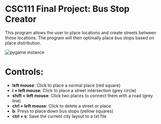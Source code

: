 # CSC111 Final Project: Bus Stop Creator

This program allows the user to place locations and create streets between those locations. The program will then optimally place bus stops based on place distribution.

![pygame instance](https://cdn.discordapp.com/attachments/826652431286534147/829797476373364796/unknown.png)
# Controls:
- **left mouse**: Click to place a normal place (red square)
- **i + left mouse**: Click to place a street intersection (grey circle)
- **shift + left mouse**: Click two places to connect them with a road (grey line)
- **ctrl + left mouse**: Click to delete a street or place
- **b**: Press to place down bus stops (yellow squares)
- **ctrl + s**: Save the current city layout to a txt file
